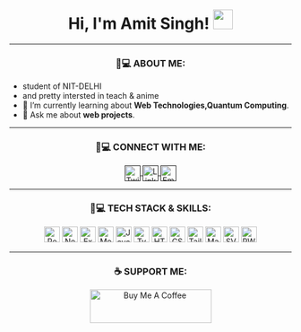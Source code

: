<h1 align="center">Hi, I'm Amit Singh! <img src="https://media.giphy.com/media/hvRJCLFzcasrR4ia7z/giphy.gif" width="35"></h1>

<hr>

<h3 align="center">👨💻 ABOUT ME:</h3>

<!-- About Me Section -->
<p align="center">
  <ul>
    <li>student of NIT-DELHI</li>
    <li>and pretty intersted in teach & anime</li>
    <li>🌱 I’m currently learning about <b>Web Technologies,Quantum Computing</b>.</li>
    <li>💬 Ask me about <b>web projects</b>.</li>
  </ul>
</p>

<hr>

<h3 align="center">👨💻 CONNECT WITH ME:</h3>

<!-- Connect with Me Section -->
<p align="center" display="flex" gap="5px">
  <a href="">
    <img align="center" src="https://img.shields.io/badge/Twitter-000000.svg?logo=x&logoColor=white" height="28px" alt="Twitter" />
  </a>
  <a href="">
    <img align="center" src="https://img.shields.io/badge/LinkedIn-0077b7.svg?logo=linkedin&logoColor=white"  height="28px" alt="LinkedIn" />
  </a>
  <a href="">
    <img align="center" src="https://img.shields.io/badge/Email-c14438.svg?logo=gmail&logoColor=white"  height="28px" alt="Email" />
  </a>
</p>

<hr>

<h3 align="center">👨💻 TECH STACK & SKILLS:</h3>

<!-- Tech Stack Section -->
<p align="center">
  <img src="https://img.shields.io/badge/React-20232a.svg?logo=react&logoColor=%2361DAFB" style="height: 28px;" alt="React" />
  <img src="https://img.shields.io/badge/Next.js-111123.svg?logo=next.js&logoColor=white" style="height: 28px;" alt="Next.js" />
  <img src="https://img.shields.io/badge/Express.js-404d59.svg?logo=express&logoColor=white" style="height: 28px;" alt="Express.js" />
  <img src="https://img.shields.io/badge/MongoDB-00684a.svg?logo=mongodb&logoColor=00ed64" style="height: 28px;" alt="MongoDB" />
  <img src="https://img.shields.io/badge/JavaScript-20232a.svg?logo=javascript&logoColor=F7DF1E" style="height: 28px;" alt="JavaScript" />
  <img src="https://img.shields.io/badge/TypeScript-007ACC.svg?logo=typescript&logoColor=white" style="height: 28px;" alt="TypeScript" />
  <img src="https://img.shields.io/badge/HTML-E34F26.svg?logo=html5&logoColor=white" style="height: 28px;" alt="HTML" />
  <img src="https://img.shields.io/badge/CSS-1572B6.svg?logo=css3&logoColor=white" style="height: 28px;" alt="CSS" />
  <img src="https://img.shields.io/badge/TailwindCSS-0f1419.svg?logo=tailwindcss&logoColor=00acc1" style="height: 28px;" alt="TailwindCSS" />
  <img src="https://img.shields.io/badge/Markdown-000000.svg?logo=markdown&logoColor=white" style="height: 28px;" alt="Markdown" />
  <img src="https://img.shields.io/badge/SVG%2BXML-e0982c.svg?logo=svg&logoColor=white" style="height: 28px;" alt="SVG+XML" />
  <img src="https://img.shields.io/badge/PWA-5a0ec8.svg?logo=pwa&logoColor=00a9ff" style="height: 28px;" alt="PWA" />
</p>

<hr>

<h3 align="center">☕ SUPPORT ME:</h3>

<!-- Support Me Section -->
<p align="center">
  <a href="[https://buymeacoffee.com/okami85426]" target="_blank">
    <img src="https://cdn.buymeacoffee.com/buttons/v2/default-yellow.png" alt="Buy Me A Coffee" style="height: 60px !important;width: 217px !important;">
  </a>
</p>
